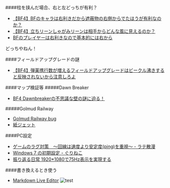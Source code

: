 ####柱を挟んだ場合、右と左どっちが有利？

 - [【BF4】BFのキャラは右利きだから遮蔽物の右側からでたほうが有利なのか？](http://blog.game084.com/archives/39857901.html)
 - [【BF4】立ちリーンしゃがみリーンは相手からどんな風に見えるのか？](http://blog.game084.com/archives/39831475.html)
 - [BFのプレイヤーは右利きなので基本的には右から](http://volx.jp/combat/1701/)

どっちやねん！

####フィールドアップグレードの謎
 - [【BF4】弾薬携行数が増えるフィールドアップグレードはビークル沸きすると反映されないから注意しろよ](http://blog.game084.com/archives/39742835.html)

####マップ検証等
#####Dawn Breaker
 - [BF4 Dawnbreakerの不思議な壁の謎に迫る！](https://www.youtube.com/watch?v=Kq5a9DdssJ4)

#####Golmud Railway
 - [Golmud Railway bug](https://www.youtube.com/watch?v=yoXAKjY7-kg)
 - [紙ジェット](https://www.youtube.com/watch?v=pI1jtI04jy4)

####PC設定
 - [ゲームのラグ対策　～回線は速度より安定度(ping)を重視～ - ラテ散漫](http://latesanman.blog.fc2.com/blog-entry-45.html)
 - [Windows 7 の初期設定 - ぐりねこ](http://blog.gurineko.com/200912/se/windows-7-%E3%81%AE%E5%88%9D%E6%9C%9F%E8%A8%AD%E5%AE%9A)
 - [振り返る日常 1920*1080で75Hz表示を実現する](http://132.blog.shinobi.jp/%E9%9B%91%E8%A8%98/1920-1080%E3%81%A775hz%E8%A1%A8%E7%A4%BA%E3%82%92%E5%AE%9F%E7%8F%BE%E3%81%99%E3%82%8B)

####書き換えるとき使う
 - [Markdown Live Editor](http://jrmoran.com/playground/markdown-live-editor/)
![test](http://i.ytimg.com/vi/hKy0TQ_2Yfc/maxresdefault.jpg)
